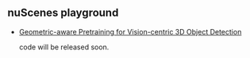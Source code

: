 ## nuScenes playground
* [Geometric-aware Pretraining for Vision-centric 3D Object Detection](https://github.com/OpenDriveLab/BEVPerception-Survey-Recipe/tree/master/nuScenes_playground)

    code will be released soon.